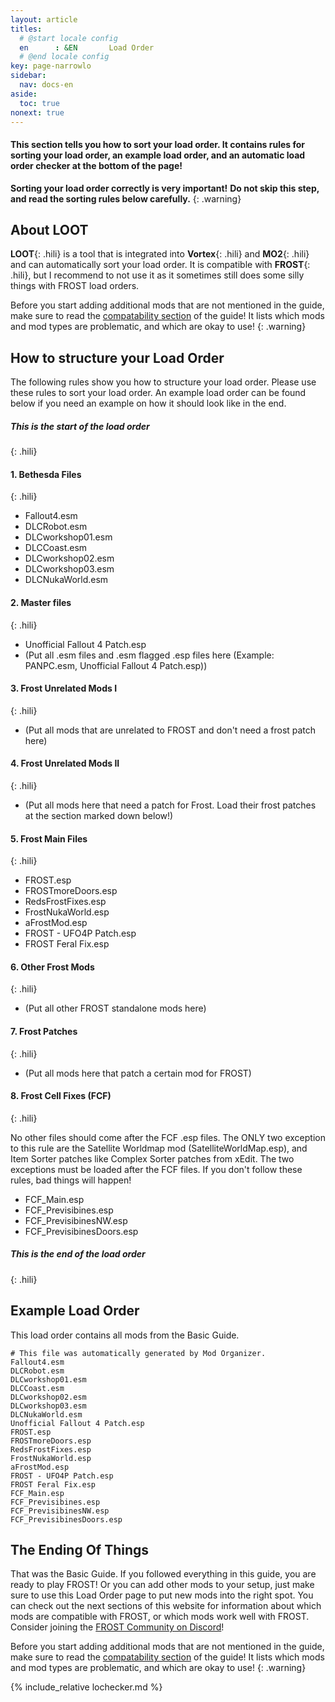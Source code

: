 ```yaml
---
layout: article
titles:
  # @start locale config
  en      : &EN       Load Order
  # @end locale config
key: page-narrowlo
sidebar:
  nav: docs-en
aside:
  toc: true
nonext: true
---
```



#### This section tells you how to sort your load order. It contains rules for sorting your load order, an example load order, and an automatic load order checker at the bottom of the page!


**Sorting your load order correctly is very important!**
**Do not skip this step, and read the sorting rules below carefully.**
{: .warning}

## About LOOT
**LOOT**{: .hili} is a tool that is integrated into **Vortex**{: .hili} and **MO2**{: .hili} and can automatically sort your load order.
It is compatible with **FROST**{: .hili}, but I recommend to not use it as it sometimes still does some silly things with FROST load orders.
 

Before you start adding additional mods that are not mentioned in the guide, make sure to read the [compatability section](./compatability.html) of the guide! It lists which mods and mod types are problematic, and which are okay to use!
{: .warning}


## How to structure your Load Order
The following rules show you how to structure your load order. Please use these rules to sort your load order. An example load order can be found below if you need an example on how it should look like in the end.

##### This is the start of the load order
{: .hili}

#### 1. Bethesda Files
{: .hili}

- Fallout4.esm
- DLCRobot.esm
- DLCworkshop01.esm
- DLCCoast.esm
- DLCworkshop02.esm
- DLCworkshop03.esm
- DLCNukaWorld.esm


#### 2. Master files
{: .hili}
- Unofficial Fallout 4 Patch.esp
- (Put all .esm files and .esm flagged .esp files here (Example: PANPC.esm, Unofficial Fallout 4 Patch.esp))


#### 3. Frost Unrelated Mods I
{: .hili}

- (Put all mods that are unrelated to FROST and don't need a frost patch here)


#### 4. Frost Unrelated Mods II
{: .hili}

- (Put all mods here that need a patch for Frost. Load their frost patches at the section marked down below!)


#### 5. Frost Main Files
{: .hili}

- FROST.esp
- FROSTmoreDoors.esp
- RedsFrostFixes.esp
- FrostNukaWorld.esp
- aFrostMod.esp
- FROST - UFO4P Patch.esp
- FROST Feral Fix.esp


#### 6. Other Frost Mods
{: .hili}

- (Put all other FROST standalone mods here)


#### 7. Frost Patches
{: .hili}

- (Put all mods here that patch a certain mod for FROST)


#### 8. Frost Cell Fixes (FCF)
{: .hili}

No other files should come after the FCF .esp files. 
The ONLY two exception to this rule are the Satellite Worldmap mod (SatelliteWorldMap.esp), and Item Sorter patches like Complex Sorter patches from xEdit. The two exceptions must be loaded after the FCF files. 
If you don't follow these rules, bad things will happen!

- FCF_Main.esp
- FCF_Previsibines.esp
- FCF_PrevisibinesNW.esp
- FCF_PrevisibinesDoors.esp

##### This is the end of the load order
{: .hili}



## Example Load Order
This load order contains all mods from the Basic Guide.
```
# This file was automatically generated by Mod Organizer.
Fallout4.esm
DLCRobot.esm
DLCworkshop01.esm
DLCCoast.esm
DLCworkshop02.esm
DLCworkshop03.esm
DLCNukaWorld.esm
Unofficial Fallout 4 Patch.esp
FROST.esp
FROSTmoreDoors.esp
RedsFrostFixes.esp
FrostNukaWorld.esp
aFrostMod.esp
FROST - UFO4P Patch.esp
FROST Feral Fix.esp
FCF_Main.esp
FCF_Previsibines.esp
FCF_PrevisibinesNW.esp
FCF_PrevisibinesDoors.esp
```

## The Ending Of Things
That was the Basic Guide. If you followed everything in this guide, you are ready to play FROST! 
Or you can add other mods to your setup, just make sure to use this Load Order page to put new mods into the right spot.
You can check out the next sections of this website for information about which mods are compatible with FROST, or which mods work well with FROST.
Consider joining the [FROST Community on Discord](https://discord.com/invite/BaKsm7Fn4A)!

Before you start adding additional mods that are not mentioned in the guide, make sure to read the [compatability section](./compatability.html) of the guide! It lists which mods and mod types are problematic, and which are okay to use!
{: .warning}

{% include_relative lochecker.md %}

